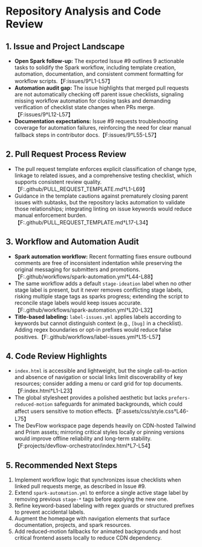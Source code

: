 # Repository Analysis and Code Review

## 1. Issue and Project Landscape
- **Open Spark follow-up:** The exported Issue #9 outlines 9 actionable tasks to solidify the Spark workflow, including template creation, automation, documentation, and consistent comment formatting for workflow scripts.【F:issues/9†L1-L57】
- **Automation audit gap:** The issue highlights that merged pull requests are not automatically checking off parent issue checklists, signaling missing workflow automation for closing tasks and demanding verification of checklist state changes when PRs merge.【F:issues/9†L12-L57】
- **Documentation expectations:** Issue #9 requests troubleshooting coverage for automation failures, reinforcing the need for clear manual fallback steps in contributor docs.【F:issues/9†L55-L57】

## 2. Pull Request Process Review
- The pull request template enforces explicit classification of change type, linkage to related issues, and a comprehensive testing checklist, which supports consistent review quality.【F:.github/PULL_REQUEST_TEMPLATE.md†L1-L69】
- Guidance in the template cautions against prematurely closing parent issues with subtasks, but the repository lacks automation to validate those relationships; integrating linting on issue keywords would reduce manual enforcement burden.【F:.github/PULL_REQUEST_TEMPLATE.md†L17-L34】

## 3. Workflow and Automation Audit
- **Spark automation workflow:** Recent formatting fixes ensure outbound comments are free of inconsistent indentation while preserving the original messaging for submitters and promotions.【F:.github/workflows/spark-automation.yml†L44-L88】
- The same workflow adds a default `stage-ideation` label when no other stage label is present, but it never removes conflicting stage labels, risking multiple stage tags as sparks progress; extending the script to reconcile stage labels would keep issues accurate.【F:.github/workflows/spark-automation.yml†L20-L32】
- **Title-based labeling:** `label-issues.yml` applies labels according to keywords but cannot distinguish context (e.g., `[bug]` in a checklist). Adding regex boundaries or opt-in prefixes would reduce false positives.【F:.github/workflows/label-issues.yml†L15-L57】

## 4. Code Review Highlights
- `index.html` is accessible and lightweight, but the single call-to-action and absence of navigation or social links limit discoverability of key resources; consider adding a menu or card grid for top documents.【F:index.html†L1-L23】
- The global stylesheet provides a polished aesthetic but lacks `prefers-reduced-motion` safeguards for animated backgrounds, which could affect users sensitive to motion effects.【F:assets/css/style.css†L46-L75】
- The DevFlow workspace page depends heavily on CDN-hosted Tailwind and Prism assets; mirroring critical styles locally or pinning versions would improve offline reliability and long-term stability.【F:projects/devflow-orchestrator/index.html†L7-L54】

## 5. Recommended Next Steps
1. Implement workflow logic that synchronizes issue checklists when linked pull requests merge, as described in Issue #9.
2. Extend `spark-automation.yml` to enforce a single active stage label by removing previous `stage-*` tags before applying the new one.
3. Refine keyword-based labeling with regex guards or structured prefixes to prevent accidental labels.
4. Augment the homepage with navigation elements that surface documentation, projects, and spark resources.
5. Add reduced-motion fallbacks for animated backgrounds and host critical frontend assets locally to reduce CDN dependency.
